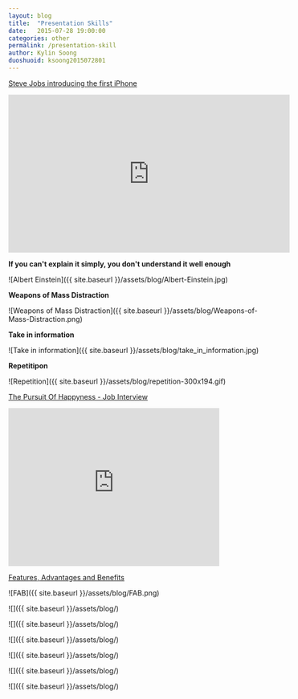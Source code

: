 ```yaml
---
layout: blog
title:  "Presentation Skills"
date:   2015-07-28 19:00:00
categories: other
permalink: /presentation-skill
author: Kylin Soong
duoshuoid: ksoong2015072801
---
```


[Steve Jobs introducing the first iPhone](https://www.youtube.com/watch?v=Q3W58S29eSE)

<iframe width="560" height="315" src="https://www.youtube.com/embed/Q3W58S29eSE" frameborder="0" allowfullscreen></iframe>

**If you can't explain it simply, you don't understand it well enough**

![Albert Einstein]({{ site.baseurl }}/assets/blog/Albert-Einstein.jpg)

**Weapons of Mass Distraction**

![Weapons of Mass Distraction]({{ site.baseurl }}/assets/blog/Weapons-of-Mass-Distraction.png)

**Take in information**

![Take in information]({{ site.baseurl }}/assets/blog/take_in_information.jpg)

**Repetitipon**

![Repetition]({{ site.baseurl }}/assets/blog/repetition-300x194.gif)

[The Pursuit Of Happyness - Job Interview](https://www.youtube.com/watch?v=gHXKitKAT1E)

<iframe width="420" height="315" src="https://www.youtube.com/embed/gHXKitKAT1E" frameborder="0" allowfullscreen></iframe>

[Features, Advantages and Benefits](http://blog.sevenfold.ca/?p=52)

![FAB]({{ site.baseurl }}/assets/blog/FAB.png)


![]({{ site.baseurl }}/assets/blog/)

![]({{ site.baseurl }}/assets/blog/)

![]({{ site.baseurl }}/assets/blog/)

![]({{ site.baseurl }}/assets/blog/)

![]({{ site.baseurl }}/assets/blog/)

![]({{ site.baseurl }}/assets/blog/)
